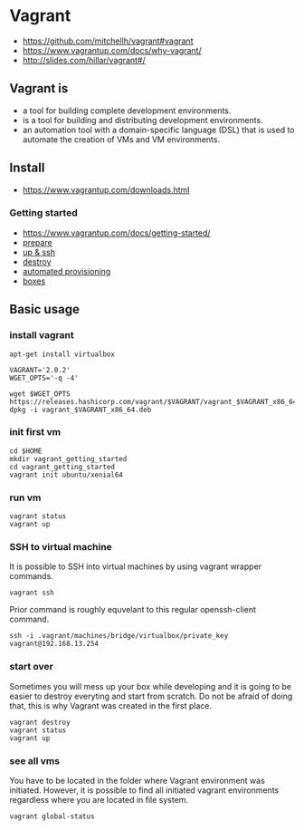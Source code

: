 # Vagrant

* https://github.com/mitchellh/vagrant#vagrant
* https://www.vagrantup.com/docs/why-vagrant/
* http://slides.com/hillar/vagrant#/

## Vagrant is
* a tool for building complete development environments.
* is a tool for building and distributing development environments.
* an automation tool with a domain-specific language (DSL) that is used to automate the creation of VMs and VM environments.

## Install

* https://www.vagrantup.com/downloads.html

### Getting started

* https://www.vagrantup.com/docs/getting-started/
* [prepare](https://www.vagrantup.com/docs/getting-started/project_setup.html)
* [up & ssh](https://www.vagrantup.com/docs/getting-started/up.html)
* [destroy](https://www.vagrantup.com/docs/getting-started/teardown.html)
* [automated provisioning](https://www.vagrantup.com/docs/getting-started/provisioning.html)
* [boxes](https://www.vagrantup.com/docs/getting-started/boxes.html)

## Basic usage

### install vagrant

```
apt-get install virtualbox

VAGRANT='2.0.2'
WGET_OPTS='-q -4'

wget $WGET_OPTS https://releases.hashicorp.com/vagrant/$VAGRANT/vagrant_$VAGRANT_x86_64.deb 
dpkg -i vagrant_$VAGRANT_x86_64.deb
```

### init first vm
```
cd $HOME
mkdir vagrant_getting_started
cd vagrant_getting_started
vagrant init ubuntu/xenial64
```

### run vm
```
vagrant status
vagrant up
```

### SSH to virtual machine

It is possible to SSH into virtual machines by using vagrant wrapper commands.

```
vagrant ssh
```

Prior command is roughly equvelant to this regular openssh-client command.
```
ssh -i .vagrant/machines/bridge/virtualbox/private_key vagrant@192.168.13.254
```

### start over

Sometimes you will mess up your box while developing and it is going to be easier to destroy everyting and start from scratch. Do not be afraid of doing that, this is why Vagrant was created in the first place.

```
vagrant destroy
vagrant status
vagrant up
```

### see all vms

You have to be located in the folder where Vagrant environment was initiated. However, it is possible to find all initiated vagrant environments regardless where you are located in file system.

```
vagrant global-status
```

